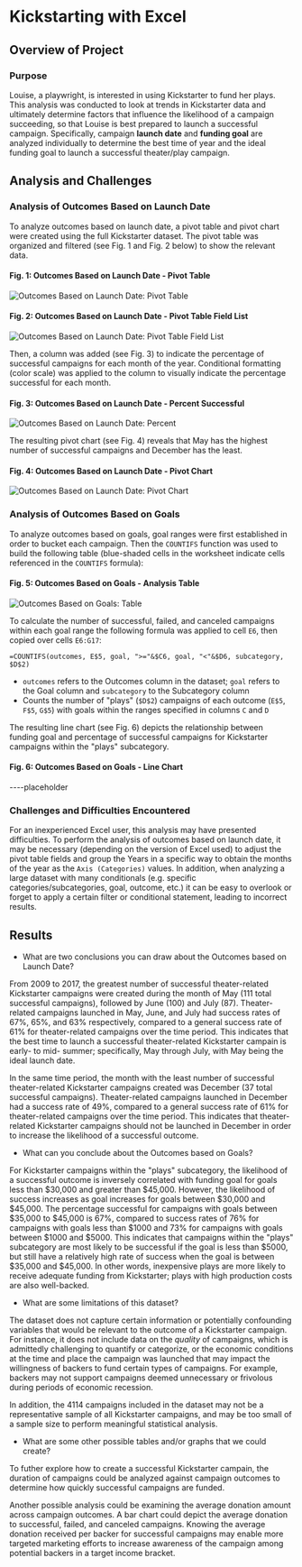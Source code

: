 # Kickstarting with Excel

## Overview of Project

### Purpose

Louise, a playwright, is interested in using Kickstarter to fund her plays. This analysis was conducted to look at trends in Kickstarter data and ultimately determine factors that influence the likelihood of a campaign succeeding, so that Louise is best prepared to launch a successful campaign. Specifically, campaign **launch date** and **funding goal** are analyzed individually to determine the best time of year and the ideal funding goal to launch a successful theater/play campaign.

## Analysis and Challenges

### Analysis of Outcomes Based on Launch Date

To analyze outcomes based on launch date, a pivot table and pivot chart were created using the full Kickstarter dataset. The pivot table was organized and filtered (see Fig. 1 and Fig. 2 below) to show the relevant data.

#### Fig. 1: Outcomes Based on Launch Date - Pivot Table

![Outcomes Based on Launch Date: Pivot Table](https://github.com/amberteets/kickstarter-analysis/blob/main/Analysis_Screenshots/Outcomes_vs_Launch_pivot.png)

#### Fig. 2: Outcomes Based on Launch Date - Pivot Table Field List

![Outcomes Based on Launch Date: Pivot Table Field List](https://github.com/amberteets/kickstarter-analysis/blob/main/Analysis_Screenshots/Outcomes_vs_Launch_pivot_fields.png)

Then, a column was added (see Fig. 3) to indicate the percentage of successful campaigns for each month of the year. Conditional formatting (color scale) was applied to the column to visually indicate the percentage successful for each month.

#### Fig. 3: Outcomes Based on Launch Date - Percent Successful

![Outcomes Based on Launch Date: Percent](https://github.com/amberteets/kickstarter-analysis/blob/main/Analysis_Screenshots/Outcomes_vs_Launch_Date_Percent.png)

The resulting pivot chart (see Fig. 4) reveals that May has the highest number of successful campaigns and December has the least.

#### Fig. 4: Outcomes Based on Launch Date - Pivot Chart

![Outcomes Based on Launch Date: Pivot Chart](https://github.com/amberteets/kickstarter-analysis/blob/main/Resources/Theater_Outcomes_vs_Launch.png)

### Analysis of Outcomes Based on Goals

To analyze outcomes based on goals, goal ranges were first established in order to bucket each campaign. Then the `COUNTIFS` function was used to build the following table (blue-shaded cells in the worksheet indicate cells referenced in the `COUNTIFS` formula):

#### Fig. 5: Outcomes Based on Goals - Analysis Table

![Outcomes Based on Goals: Table](https://github.com/amberteets/kickstarter-analysis/blob/main/Analysis_Screenshots/Outcomes_vs_Goal_Full.png)

To calculate the number of successful, failed, and canceled campaigns within each goal range the following formula was applied to cell `E6`, then copied over cells `E6:G17`:

`=COUNTIFS(outcomes, E$5, goal, ">="&$C6, goal, "<"&$D6, subcategory, $D$2)`
* `outcomes` refers to the Outcomes column in the dataset; `goal` refers to the Goal column and `subcategory` to the Subcategory column
* Counts the number of "plays" (`$D$2`) campaigns of each outcome (`E$5`, `F$5`, `G$5`) with goals within the ranges specified in columns `C` and `D`

The resulting line chart (see Fig. 6) depicts the relationship between funding goal and percentage of successful campaigns for Kickstarter campaigns within the "plays" subcategory.

#### Fig. 6: Outcomes Based on Goals - Line Chart

----placeholder

### Challenges and Difficulties Encountered

For an inexperienced Excel user, this analysis may have presented difficulties. To perform the analysis of outcomes based on launch date, it may be necessary (depending on the version of Excel used) to adjust the pivot table fields and group the Years in a specific way to obtain the months of the year as the `Axis (Categories)` values. In addition, when analyzing a large dataset with many conditionals (e.g. specific categories/subcategories, goal, outcome, etc.) it can be easy to overlook or forget to apply a certain filter or conditional statement, leading to incorrect results. 

## Results

- What are two conclusions you can draw about the Outcomes based on Launch Date?

From 2009 to 2017, the greatest number of successful theater-related Kickstarter campaigns were created during the month of May (111 total successful campaigns), followed by June (100) and July (87). Theater-related campaigns launched in May, June, and July had success rates of 67%, 65%, and 63% respectively, compared to a general success rate of 61% for theater-related campaigns over the time period. This indicates that the best time to launch a successful theater-related Kickstarter campain is early- to mid- summer; specifically, May through July, with May being the ideal launch date.

In the same time period, the month with the least number of successful theater-related Kickstarter campaigns created was December (37 total successful campaigns). Theater-related campaigns launched in December had a success rate of 49%, compared to a general success rate of 61% for theater-related campaigns over the time period. This indicates that theater-related Kickstarter campaigns should not be launched in December in order to increase the likelihood of a successful outcome.

- What can you conclude about the Outcomes based on Goals?

For Kickstarter campaigns within the "plays" subcategory, the likelihood of a successful outcome is inversely correlated with funding goal for goals less than $30,000 and greater than $45,000. However, the likelihood of success increases as goal increases for goals between $30,000 and $45,000. The percentage successful for campaigns with goals between $35,000 to $45,000 is 67%, compared to success rates of 76% for campaigns with goals less than $1000 and 73% for campaigns with goals between $1000 and $5000. This indicates that campaigns within the "plays" subcategory are most likely to be successful if the goal is less than $5000, but still have a relatively high rate of success when the goal is between $35,000 and $45,000. In other words, inexpensive plays are more likely to receive adequate funding from Kickstarter; plays with high production costs are also well-backed.

- What are some limitations of this dataset?

The dataset does not capture certain information or potentially confounding variables that would be relevant to the outcome of a Kickstarter campaign. For instance, it does not include data on the *quality* of campaigns, which is admittedly challenging to quantify or categorize, or the economic conditions at the time and place the campaign was launched that may impact the willingness of backers to fund certain types of campaigns. For example, backers may not support campaigns deemed unnecessary or frivolous during periods of economic recession.

In addition, the 4114 campaigns included in the dataset may not be a representative sample of all Kickstarter campaigns, and may be too small of a sample size to perform meaningful statistical analysis.

- What are some other possible tables and/or graphs that we could create?

To futher explore how to create a successful Kickstarter campain, the duration of campaigns could be analyzed against campaign outcomes to determine how quickly successful campaigns are funded. 

Another possible analysis could be examining the average donation amount across campaign outcomes. A bar chart could depict the average donation to successful, failed, and canceled campaigns. Knowing the average donation received per backer for successful campaigns may enable more targeted marketing efforts to increase awareness of the campaign among potential backers in a target income bracket.

